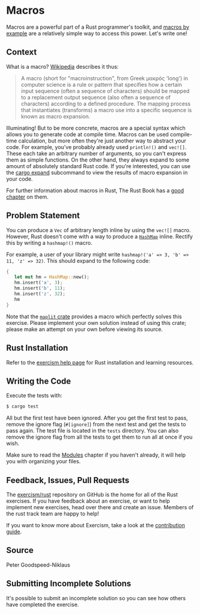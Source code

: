 # Macros

Macros are a powerful part of a Rust programmer's toolkit, and [macros by example](https://doc.rust-lang.org/reference/macros-by-example.html) are a relatively simple way to access this power. Let's write one!

## Context

What is a macro? [Wikipedia](https://en.wikipedia.org/wiki/Macro_(computer_science)) describes it thus:

> A macro (short for "macroinstruction", from Greek μακρός 'long') in computer science is a rule or pattern that specifies how a certain input sequence (often a sequence of characters) should be mapped to a replacement output sequence (also often a sequence of characters) according to a defined procedure. The mapping process that instantiates (transforms) a macro use into a specific sequence is known as macro expansion.

Illuminating! But to be more concrete, macros are a special syntax which allows you to generate code at compile time. Macros can be used compile-time calculation, but more often they're just another way to abstract your code. For example, you've probably already used `println!()` and `vec![]`. These each take an arbitrary number of arguments, so you can't express them as simple functions. On the other hand, they always expand to some amount of absolutely standard Rust code. If you're interested, you can use the [cargo expand](https://github.com/dtolnay/cargo-expand) subcommand to view the results of macro expansion in your code.

For further information about macros in Rust, The Rust Book has a [good chapter](https://doc.rust-lang.org/book/second-edition/appendix-04-macros.html) on them.

## Problem Statement

You can produce a `Vec` of arbitrary length inline by using the `vec![]` macro. However, Rust doesn't come with a way to produce a [`HashMap`](https://doc.rust-lang.org/std/collections/struct.HashMap.html) inline. Rectify this by writing a `hashmap!()` macro.

For example, a user of your library might write `hashmap!('a' => 3, 'b' => 11, 'z' => 32)`. This should expand to the following code:

```rust
{
   let mut hm = HashMap::new();
   hm.insert('a', 3);
   hm.insert('b', 11);
   hm.insert('z', 32);
   hm
}
```

Note that the [`maplit` crate](https://crates.io/crates/maplit) provides a macro which perfectly solves this exercise. Please implement your own solution instead of using this crate; please make an attempt on your own before viewing its source.

## Rust Installation

Refer to the [exercism help page][help-page] for Rust installation and learning
resources.

## Writing the Code

Execute the tests with:

```bash
$ cargo test
```

All but the first test have been ignored.  After you get the first test to
pass, remove the ignore flag (`#[ignore]`) from the next test and get the tests
to pass again.  The test file is located in the `tests` directory.   You can
also remove the ignore flag from all the tests to get them to run all at once
if you wish.

Make sure to read the [Modules](https://doc.rust-lang.org/book/second-edition/ch07-00-modules.html) chapter if you
haven't already, it will help you with organizing your files.

## Feedback, Issues, Pull Requests

The [exercism/rust](https://github.com/exercism/rust) repository on GitHub is the home for all of the Rust exercises. If you have feedback about an exercise, or want to help implement new exercises, head over there and create an issue. Members of the rust track team are happy to help!

If you want to know more about Exercism, take a look at the [contribution guide](https://github.com/exercism/docs/blob/master/contributing-to-language-tracks/README.md).

[help-page]: http://exercism.io/languages/rust
[modules]: https://doc.rust-lang.org/book/second-edition/ch07-00-modules.html
[cargo]: https://doc.rust-lang.org/book/second-edition/ch14-00-more-about-cargo.html

## Source

Peter Goodspeed-Niklaus

## Submitting Incomplete Solutions
It's possible to submit an incomplete solution so you can see how others have completed the exercise.
